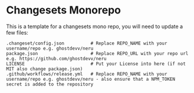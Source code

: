 # Changesets Monorepo

This is a template for a changesets mono repo, you will need to update a few files:

```
.changeset/config.json          # Replace REPO_NAME with your username/repo e.g. ghostdevv/neru
package.json                    # Replace REPO_URL with your repo url e.g. https://github.com/ghostdevv/neru
LICENSE                         # Put your License into here (if not MIT also change package.json)
.github/workflows/release.yml   # Replace REPO_NAME with your username/repo e.g. ghostdevv/neru - also ensure that a NPM_TOKEN secret is added to the repository
```
